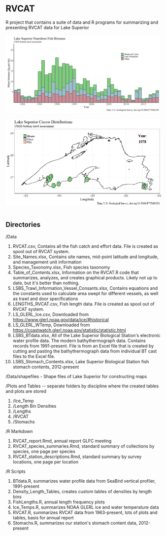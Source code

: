 # RVCAT
R project that contains a suite of data and R programs for summarizing and presenting RVCAT data for Lake Superior
<br>
<br>
[<img src="ns_annual_biomass_ciscobloater_lwf.png?raw=true"/>](ns_annual_biomass_ciscobloater_lwf.png) 
<br>
<br>
[<img src="Animated_ciscoe_pies.gif?raw=true"/>](Animated_ciscoe_pies.gif) 
<br>
<br>
## Directories
/Data
  1. RVCAT.csv, Contains all the fish catch and effort data. File is created as spool out of RVCAT system.
  2. Site_Names.xlsx, Contains site names, mid-point latitude and longitude, and management unit information
  3. Species_Taxonomy.xlsx, Fish species taxonomy
  4. Table_of_Contents.xlsx, Information on the RVCAT.R code that summarizes, analyzes, and creates graphical products. Likely not up to date, but it's better than nothing.
  5. LSBS_Trawl_Information_Vessel_Consants.xlsx, Contains equations and the constants used to calculate area swept for different vessels, as well as trawl and door specifications
  6. LENGTHS_RVCAT.csv, Fish length data. File is created as spool out of RVCAT system.
  7. LS_GLERL_Ice.csv, Downloaded from https://www.glerl.noaa.gov/data/ice/#historical
  8. LS_GLERL_WTemp, Downloaded from https://coastwatch.glerl.noaa.gov/statistic/statistic.html
  9. LSBS_BTdata.xlsx, All of the Lake Superior Biological Station's electronic water profile data. The modern bathythermograph data. Contains records from 1991-present. File is from an Excel file that is created by cutting and pasting the bathythermograph data from individual BT cast files to the Excel file.
  10. LSBS_Stomach_Contents.xlsx, Lake Superior Biological Station fish stomach contents, 2012-present 

/Data/shapefiles - Shape files of Lake Superior for constructing maps

/Plots and Tables -- separate folders by discipline where the created tables and plots are stored
  1. /Ice_Temp
  2. /Length Bin Densities
  3. /Lengths
  4. /RVCAT
  5. /Stomachs

/R Markdown
1. RVCAT_report.Rmd, annual report GLFC meeting
2. RVCAT_species_summaries.Rmd, standard summary of collections by species, one page per species
3. RVCAT_station_descriptions.Rmd, standard summary by survey locations, one page per location

/R Scripts
1. BTdata.R, summarizes water profile data from SeaBird vertical profiler, 1991-present
2. Density_Length_Tables, creates custom tables of densities by length bins
3. FishLengths.R, annual length frequency plots
4. Ice_Temps.R, summarizes NOAA GLERL ice and water temperature data
5. RVCAT.R, summarizes RVCAT data from 1963-present, lots of plots and tables, basis for annual report
6. Stomachs.R, summarizes our station's stomach content data, 2012-present
